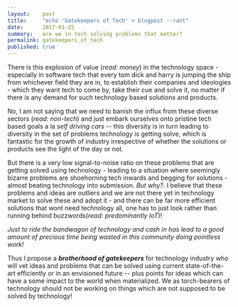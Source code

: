 ```yaml
---
layout:    post
title:     "echo 'Gatekeepers of Tech' > blogpost --rant"
date:      2017-01-25
summary:   are we in tech solving problems that matter?
permalink: gatekeepers_of_tech
published: true
---
```


There is this explosion of value (*read: money*) in the technology space - especially in software tech that every tom dick and harry is jumping the ship from whichever field they are in, to establish their companies and ideologies - which they want tech to come by, take their cue and solve it, no matter if there is any demand for such technology based solutions and products.

No, I am not saying that we need to banish the influx from these diverse sectors (*read: non-tech*) and just embark ourselves onto pristine tech based goals a la *self driving cars* -- this diversity is in turn leading to diversity in the set of problems technology is getting solve, which is fantastic for the growth of industry irrespective of whether the solutions or products see the light of the day or not.

But there is a very low signal-to-noise ratio on these problems that are getting solved using technology - leading to a situation where seemingly bizarre problems are shoehorning tech inwards and begging for solutions - almost beating technology into submission. *But why?.* I believe that these problems and ideas are outliers and we are not there yet in technology market to solve these and adopt it - and there can be far more efficient solutions that wont need technology all, one has to just look rather than running behind buzzwords(_read: predominantly IoT_)!

*Just to ride the bandwagon of technology and cash in has lead to a good amount of precious time being wasted in this community doing pointless work!*

Thus I propose a *__brotherhood of gatekeepers__* for technology industry who will vet ideas and problems that can be solved using current state-of-the-art efficiently or in an envisioned future -- plus points for ideas which can have a some impact to the world when materialized. We as torch-bearers of technology should not be working on things which are not supposed to be solved by technology!  
